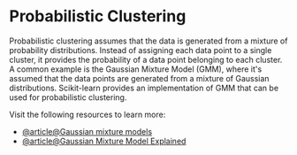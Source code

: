 # Probabilistic Clustering

Probabilistic clustering assumes that the data is generated from a mixture of probability distributions. Instead of assigning each data point to a single cluster, it provides the probability of a data point belonging to each cluster. A common example is the Gaussian Mixture Model (GMM), where it's assumed that the data points are generated from a mixture of Gaussian distributions. Scikit-learn provides an implementation of GMM that can be used for probabilistic clustering.

Visit the following resources to learn more:

- [@article@Gaussian mixture models](https://scikit-learn.org/stable/modules/mixture.html#mixture)
- [@article@Gaussian Mixture Model Explained](https://scikit-learn.org/stable/modules/mixture.html#mixture)